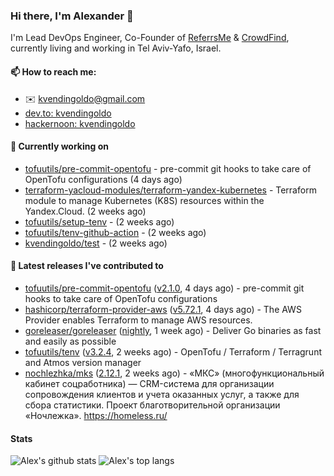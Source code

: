 ### Hi there, I'm Alexander 👋

I'm Lead DevOps Engineer, Co-Founder of [ReferrsMe](https://referrs.me/) & [CrowdFind](https://crowdfind.ai/), currently living and working in Tel Aviv-Yafo, Israel.

#### 📫 How to reach me:

- ✉️ kvendingoldo@gmail.com
- [dev.to: kvendingoldo](https://dev.to/kvendingoldo)
- [hackernoon: kvendingoldo](https://hackernoon.com/u/kvendingoldo)

#### 👷 Currently working on


- [tofuutils/pre-commit-opentofu](https://github.com/tofuutils/pre-commit-opentofu) - pre-commit git hooks to take care of OpenTofu configurations (4 days ago)
- [terraform-yacloud-modules/terraform-yandex-kubernetes](https://github.com/terraform-yacloud-modules/terraform-yandex-kubernetes) - Terraform module to manage Kubernetes (K8S) resources within the Yandex.Cloud. (2 weeks ago)
- [tofuutils/setup-tenv](https://github.com/tofuutils/setup-tenv) -  (2 weeks ago)
- [tofuutils/tenv-github-action](https://github.com/tofuutils/tenv-github-action) -  (2 weeks ago)
- [kvendingoldo/test](https://github.com/kvendingoldo/test) -  (2 weeks ago)

#### 🔭 Latest releases I've contributed to

- [tofuutils/pre-commit-opentofu](https://github.com/tofuutils/pre-commit-opentofu) ([v2.1.0](https://github.com/tofuutils/pre-commit-opentofu/releases/tag/v2.1.0), 4 days ago) - pre-commit git hooks to take care of OpenTofu configurations
- [hashicorp/terraform-provider-aws](https://github.com/hashicorp/terraform-provider-aws) ([v5.72.1](https://github.com/hashicorp/terraform-provider-aws/releases/tag/v5.72.1), 4 days ago) - The AWS Provider enables Terraform to manage AWS resources.
- [goreleaser/goreleaser](https://github.com/goreleaser/goreleaser) ([nightly](https://github.com/goreleaser/goreleaser/releases/tag/nightly), 1 week ago) - Deliver Go binaries as fast and easily as possible
- [tofuutils/tenv](https://github.com/tofuutils/tenv) ([v3.2.4](https://github.com/tofuutils/tenv/releases/tag/v3.2.4), 2 weeks ago) - OpenTofu / Terraform / Terragrunt and Atmos version manager
- [nochlezhka/mks](https://github.com/nochlezhka/mks) ([2.12.1](https://github.com/nochlezhka/mks/releases/tag/2.12.1), 2 weeks ago) - «МКС» (многофункциональный кабинет соцработника) — CRM-система для организации сопровождения клиентов и учета оказанных услуг, а также для сбора статистики. Проект благотворительной организации «Ночлежка». https://homeless.ru/

#### Stats

![Alex's github stats](https://github-readme-stats.vercel.app/api?username=kvendingoldo&show_icons=true&theme=default&disable_animations=true&count_private=true&hide_rank=true&include_all_commits=true&custom_title=GitHub%20Stats&line_height=20)
![Alex's top langs](https://github-readme-stats.vercel.app/api/top-langs/?username=kvendingoldo&hide=tex,html,hcl,css,jupyter%20notebook&layout=compact)
